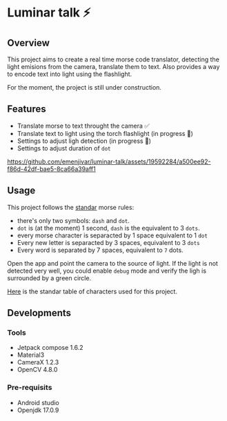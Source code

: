 # Luminar talk ⚡
## Overview
This project aims to create a real time morse code translator, detecting the light emisions from the camera, translate them to text. Also provides a way to encode text into light using the flashlight.

For the moment, the project is still under construction.

## Features
- Translate morse to text throught the camera ✅
- Translate text to light using the torch flashlight (in progress 🚧)
- Settings to adjust ligh detection (in progress 🚧)
- Settings to adjust duration of ``dot``

https://github.com/emenjivar/luminar-talk/assets/19592284/a500ee92-f86d-42df-bae5-8ca66a39aff1

## Usage
This project follows the [standar](https://en.wikipedia.org/wiki/Morse_code) morse rules:
- there's only two symbols: ``dash`` and ``dot``.
- ``dot`` is (at the moment) 1 second, ``dash`` is the equivalent to 3 ``dots``.
- every morse character is separacted by 1 space equivalent to 1 ``dot``
- Every new letter is separacted by 3 spaces, equivalent to 3 ``dots``
- Every word is separated by 7 spaces, equivalent to ``7`` dots.

Open the app and point the camera to the source of light.
If the light is not detected very well, you could enable ``debug`` mode and verify the ligh is surrounded by a green circle.

[Here](https://en.wikipedia.org/wiki/Morse_code#/media/File:International_Morse_Code.svg) is the standar table of characters used for this project.

## Developments
### Tools
- Jetpack compose 1.6.2
- Material3
- CameraX 1.2.3
- OpenCV 4.8.0

### Pre-requisits
- Android studio
- Openjdk 17.0.9
